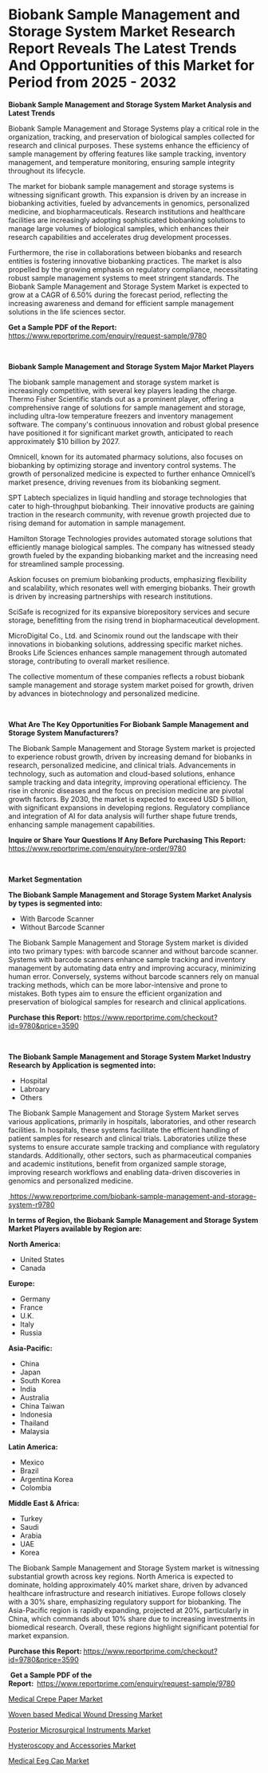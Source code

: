 <p><h1>Biobank Sample Management and Storage System Market Research Report Reveals The Latest Trends And Opportunities of this Market for Period from 2025 - 2032</h1></p><p><strong>Biobank Sample Management and Storage System Market Analysis and Latest Trends</strong></p>
<p><p>Biobank Sample Management and Storage Systems play a critical role in the organization, tracking, and preservation of biological samples collected for research and clinical purposes. These systems enhance the efficiency of sample management by offering features like sample tracking, inventory management, and temperature monitoring, ensuring sample integrity throughout its lifecycle.</p><p>The market for biobank sample management and storage systems is witnessing significant growth. This expansion is driven by an increase in biobanking activities, fueled by advancements in genomics, personalized medicine, and biopharmaceuticals. Research institutions and healthcare facilities are increasingly adopting sophisticated biobanking solutions to manage large volumes of biological samples, which enhances their research capabilities and accelerates drug development processes.</p><p>Furthermore, the rise in collaborations between biobanks and research entities is fostering innovative biobanking practices. The market is also propelled by the growing emphasis on regulatory compliance, necessitating robust sample management systems to meet stringent standards. The Biobank Sample Management and Storage System Market is expected to grow at a CAGR of 6.50% during the forecast period, reflecting the increasing awareness and demand for efficient sample management solutions in the life sciences sector.</p></p>
<p><strong>Get a Sample PDF of the Report:&nbsp;</strong> <a href="https://www.reportprime.com/enquiry/request-sample/9780?utm_campaign=102&utm_medium=2&utm_source=Github&utm_content=ia&utm_term=20032025&utm_id=biobank-sample-management-and-storage-system">https://www.reportprime.com/enquiry/request-sample/9780</a></p>
<p>&nbsp;</p>
<p><strong>Biobank Sample Management and Storage System Major Market Players</strong></p>
<p><p>The biobank sample management and storage system market is increasingly competitive, with several key players leading the charge. Thermo Fisher Scientific stands out as a prominent player, offering a comprehensive range of solutions for sample management and storage, including ultra-low temperature freezers and inventory management software. The company's continuous innovation and robust global presence have positioned it for significant market growth, anticipated to reach approximately $10 billion by 2027.</p><p>Omnicell, known for its automated pharmacy solutions, also focuses on biobanking by optimizing storage and inventory control systems. The growth of personalized medicine is expected to further enhance Omnicell’s market presence, driving revenues from its biobanking segment.</p><p>SPT Labtech specializes in liquid handling and storage technologies that cater to high-throughput biobanking. Their innovative products are gaining traction in the research community, with revenue growth projected due to rising demand for automation in sample management.</p><p>Hamilton Storage Technologies provides automated storage solutions that efficiently manage biological samples. The company has witnessed steady growth fueled by the expanding biobanking market and the increasing need for streamlined sample processing.</p><p>Askion focuses on premium biobanking products, emphasizing flexibility and scalability, which resonates well with emerging biobanks. Their growth is driven by increasing partnerships with research institutions.</p><p>SciSafe is recognized for its expansive biorepository services and secure storage, benefitting from the rising trend in biopharmaceutical development.</p><p>MicroDigital Co., Ltd. and Scinomix round out the landscape with their innovations in biobanking solutions, addressing specific market niches. Brooks Life Sciences enhances sample management through automated storage, contributing to overall market resilience.</p><p>The collective momentum of these companies reflects a robust biobank sample management and storage system market poised for growth, driven by advances in biotechnology and personalized medicine.</p></p>
<p>&nbsp;</p>
<p><strong>What Are The Key Opportunities For Biobank Sample Management and Storage System Manufacturers?</strong></p>
<p><p>The Biobank Sample Management and Storage System market is projected to experience robust growth, driven by increasing demand for biobanks in research, personalized medicine, and clinical trials. Advancements in technology, such as automation and cloud-based solutions, enhance sample tracking and data integrity, improving operational efficiency. The rise in chronic diseases and the focus on precision medicine are pivotal growth factors. By 2030, the market is expected to exceed USD 5 billion, with significant expansions in developing regions. Regulatory compliance and integration of AI for data analysis will further shape future trends, enhancing sample management capabilities.</p></p>
<p><strong>Inquire or Share Your Questions If Any Before Purchasing This Report:</strong> <a href="https://www.reportprime.com/enquiry/pre-order/9780?utm_campaign=102&utm_medium=2&utm_source=Github&utm_content=ia&utm_term=20032025&utm_id=biobank-sample-management-and-storage-system">https://www.reportprime.com/enquiry/pre-order/9780</a></p>
<p>&nbsp;</p>
<p><strong>Market Segmentation</strong></p>
<p><strong>The Biobank Sample Management and Storage System Market Analysis by types is segmented into:</strong></p>
<p><ul><li>With Barcode Scanner</li><li>Without Barcode Scanner</li></ul></p>
<p><p>The Biobank Sample Management and Storage System market is divided into two primary types: with barcode scanner and without barcode scanner. Systems with barcode scanners enhance sample tracking and inventory management by automating data entry and improving accuracy, minimizing human error. Conversely, systems without barcode scanners rely on manual tracking methods, which can be more labor-intensive and prone to mistakes. Both types aim to ensure the efficient organization and preservation of biological samples for research and clinical applications.</p></p>
<p><strong>Purchase this Report:&nbsp;</strong><a href="https://www.reportprime.com/checkout?id=9780&price=3590&utm_campaign=102&utm_medium=2&utm_source=Github&utm_content=ia&utm_term=20032025&utm_id=biobank-sample-management-and-storage-system">https://www.reportprime.com/checkout?id=9780&price=3590</a></p>
<p>&nbsp;</p>
<p><strong>The Biobank Sample Management and Storage System Market Industry Research by Application is segmented into:</strong></p>
<p><ul><li>Hospital</li><li>Labroary</li><li>Others</li></ul></p>
<p><p>The Biobank Sample Management and Storage System Market serves various applications, primarily in hospitals, laboratories, and other research facilities. In hospitals, these systems facilitate the efficient handling of patient samples for research and clinical trials. Laboratories utilize these systems to ensure accurate sample tracking and compliance with regulatory standards. Additionally, other sectors, such as pharmaceutical companies and academic institutions, benefit from organized sample storage, improving research workflows and enabling data-driven discoveries in genomics and personalized medicine.</p></p>
<p><a href="https://www.reportprime.com/biobank-sample-management-and-storage-system-r9780?utm_campaign=102&utm_medium=2&utm_source=Github&utm_content=ia&utm_term=20032025&utm_id=biobank-sample-management-and-storage-system">&nbsp;https://www.reportprime.com/biobank-sample-management-and-storage-system-r9780</a></p>
<p><strong>In terms of Region, the Biobank Sample Management and Storage System Market Players available by Region are:</strong></p>
<p>
    <p> <strong> North America: </strong>
        <ul>
            <li>United States</li>
            <li>Canada</li>
        </ul>
        </p> 
    <p> <strong> Europe: </strong>
        <ul>
            <li>Germany</li>
            <li>France</li>
            <li>U.K.</li>
            <li>Italy</li>
            <li>Russia</li>
        </ul>
        </p> 
    <p> <strong> Asia-Pacific: </strong>
        <ul>
            <li>China</li>
            <li>Japan</li>
            <li>South Korea</li>
            <li>India</li>
            <li>Australia</li>
            <li>China Taiwan</li>
            <li>Indonesia</li>
            <li>Thailand</li>
            <li>Malaysia</li>
        </ul>
        </p> 
    <p> <strong> Latin America: </strong>
        <ul>
            <li>Mexico</li>
            <li>Brazil</li>
            <li>Argentina Korea</li>
            <li>Colombia</li>
        </ul>
        </p> 
    <p> <strong> Middle East & Africa: </strong>
        <ul>
            <li>Turkey</li>
            <li>Saudi</li>
            <li>Arabia</li>
            <li>UAE</li>
            <li>Korea</li>
        </ul>
    </p>
    </p>
<p><p>The Biobank Sample Management and Storage System market is witnessing substantial growth across key regions. North America is expected to dominate, holding approximately 40% market share, driven by advanced healthcare infrastructure and research initiatives. Europe follows closely with a 30% share, emphasizing regulatory support for biobanking. The Asia-Pacific region is rapidly expanding, projected at 20%, particularly in China, which commands about 10% share due to increasing investments in biomedical research. Overall, these regions highlight significant potential for market expansion.</p></p>
<p><strong>Purchase this Report: </strong><a href="https://www.reportprime.com/checkout?id=9780&price=3590&utm_campaign=102&utm_medium=2&utm_source=Github&utm_content=ia&utm_term=20032025&utm_id=biobank-sample-management-and-storage-system">https://www.reportprime.com/checkout?id=9780&price=3590</a></p>
<p>&nbsp;<strong>Get a Sample PDF of the Report:&nbsp;&nbsp;</strong><a href="https://www.reportprime.com/enquiry/request-sample/9780?utm_campaign=102&utm_medium=2&utm_source=Github&utm_content=ia&utm_term=20032025&utm_id=biobank-sample-management-and-storage-system">https://www.reportprime.com/enquiry/request-sample/9780</a></p>
<p><strong></strong></p>
<p><p><a href="https://github.com/gasikcalbos8/Market-Research-Report-List-1/blob/main/medical-crepe-paper-market.md?utm_campaign=102&utm_medium=2&utm_source=Github&utm_content=ia&utm_term=20032025&utm_id=biobank-sample-management-and-storage-system">Medical Crepe Paper Market</a></p><p><a href="https://github.com/dayaanapis5/Market-Research-Report-List-1/blob/main/woven-based-medical-wound-dressing-market.md?utm_campaign=102&utm_medium=2&utm_source=Github&utm_content=ia&utm_term=20032025&utm_id=biobank-sample-management-and-storage-system">Woven based Medical Wound Dressing Market</a></p><p><a href="https://github.com/ubavicachida/Market-Research-Report-List-1/blob/main/posterior-microsurgical-instruments-market.md?utm_campaign=102&utm_medium=2&utm_source=Github&utm_content=ia&utm_term=20032025&utm_id=biobank-sample-management-and-storage-system">Posterior Microsurgical Instruments Market</a></p><p><a href="https://github.com/vaduzunny/Market-Research-Report-List-1/blob/main/hysteroscopy-and-accessories-market.md?utm_campaign=102&utm_medium=2&utm_source=Github&utm_content=ia&utm_term=20032025&utm_id=biobank-sample-management-and-storage-system">Hysteroscopy and Accessories Market</a></p><p><a href="https://github.com/dringmurza6r/Market-Research-Report-List-1/blob/main/medical-eeg-cap-market.md?utm_campaign=102&utm_medium=2&utm_source=Github&utm_content=ia&utm_term=20032025&utm_id=biobank-sample-management-and-storage-system">Medical Eeg Cap Market</a></p></p>